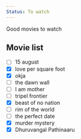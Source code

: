 ```yaml
---
Status: To watch
---
```

Good movies to watch

## Movie list

- [ ] 15 august
- [x] love per square foot
- [x] okja
- [ ] the dawn wall
- [ ] I am mother
- [ ] tripel frontier
- [x] beast of no nation
- [ ] rim of the world
- [ ] the perfect date
- [x] murder mystery
- [x] Dhuruvangal Pathinaaru